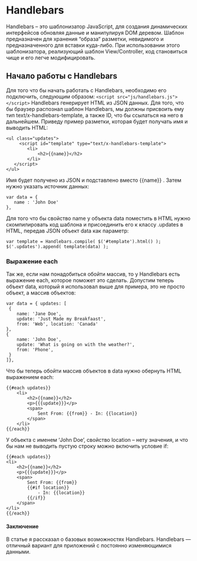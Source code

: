 # Handlebars
Handlebars – это шаблонизатор JavaScript, для создания динамических интерфейсов обновляя данные и манипулируя DOM деревом. Шаблон предназначен для хранения “образа“ разметки, невидимого и предназначенного для вставки куда-либо. При использовании этого шаблонизатора, реализующий шаблон View/Controller, код становиться чище и его легче модифицировать.
## Начало работы с Handlebars
Для того что бы начать работать с Handlebars, необходимо его подключить, следующим образом:
```<script src="js/handlebars.js"></script>```
Handlebars генерирует HTML из JSON данных. Для того, что бы браузер распознал шаблон Handlebars, мы должны присвоить ему тип text/x-handlebars-template, а также ID, что бы ссылаться на него в дальнейшем. Приведу пример разметки, которая будет получать имя и выводить HTML:
```
<ul class="updates">
     <script id="template" type="text/x-handlebars-template">
        <li>
 	        <h2>{{name}}</h2>
        </li>
   </script>
</ul>
```
Имя будет получено из JSON и подставлено вместо {{name}} . Затем нужно указать источник данных:
```
var data = {
   name : 'John Doe'
},
```
Для того что бы свойство name у объекта data поместить в HTML нужно скомпилировать код шаблона и присоединить его к классу .updates в HTML, передав JSON объект data как параметр:
```
var template = Handlebars.compile( $('#template').html() );
$('.updates').append( template(data) );
```
### Выражение each
Так же, если нам понадобиться обойти массив, то у Handlebars есть выражение each, которое поможет это сделать. Допустим теперь объект data, который я использовал выше для примера, это не просто объект, а массив объектов:
```
var data = { updates: [ 
 { 
    name: 'Jane Doe',
    update: 'Just Made my Breakfaast',
    from: 'Web', location: 'Canada'
},
{
    name: 'John Doe',
    update: 'What is going on with the weather?',
    from: 'Phone',
 }
]},
```
Что бы теперь обойти массив объектов в data нужно обернуть HTML выражением each:
```
{{#each updates}} 
    <li>
        <h2>{{name}}</h2>
        <p>{{{update}}}</p>
        <span>
            Sent From: {{from}} - In: {{location}}
        </span>
    </li>
{{/each}}
```
У объекта c именем ‘John Doe’, свойство location – нету значения, и что бы нам не выводить пустую строку можно включить условие if:
```
{{#each updates}}
<li> 
    <h2>{{name}}</h2>
    <p>{{{update}}}</p>
    <span>
        Sent From: {{from}}
        {{#if location}}
            - In: {{location}}
        {{/if}}
    </span>
</li>
{{/each}}
```
#### Заключение
В статье я рассказал о базовых возможностях Handlebars. Handlebars — отличный вариант для приложений с постоянно изменяющимися данными. 
